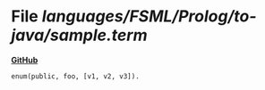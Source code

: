 # File _languages/FSML/Prolog/to-java/sample.term_
**[GitHub](https://github.com/softlang/yas/blob/master/languages/FSML/Prolog/to-java/sample.term)**
```
enum(public, foo, [v1, v2, v3]).

```
